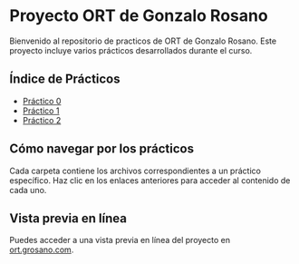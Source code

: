 # Proyecto ORT de Gonzalo Rosano

Bienvenido al repositorio de practicos de ORT de Gonzalo Rosano. Este proyecto incluye varios prácticos desarrollados durante el curso.

## Índice de Prácticos

- [Práctico 0](practico-0/)
- [Práctico 1](practico-1/)
- [Práctico 2](practico-2/)

## Cómo navegar por los prácticos

Cada carpeta contiene los archivos correspondientes a un práctico específico. Haz clic en los enlaces anteriores para acceder al contenido de cada uno.

## Vista previa en línea

Puedes acceder a una vista previa en línea del proyecto en [ort.grosano.com](https://ort.grosano.com).
